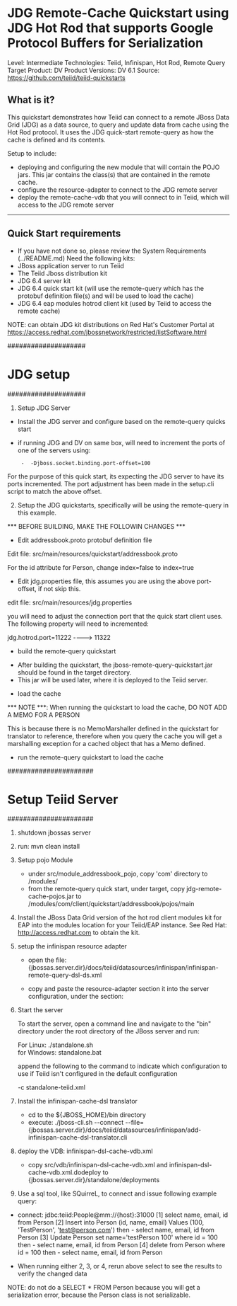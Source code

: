 JDG Remote-Cache Quickstart using JDG Hot Rod that supports Google Protocol Buffers for Serialization
================================

Level: Intermediate
Technologies: Teiid, Infinispan, Hot Rod, Remote Query
Target Product: DV
Product Versions: DV 6.1
Source: <https://github.com/teiid/teiid-quickstarts>


What is it?
-----------
This quickstart demonstrates how Teiid can connect to a remote JBoss Data Grid (JDG) as a data source, to query and update data from cache using the Hot Rod protocol. 
It uses the JDG quick-start remote-query as how the cache is defined and its contents.


Setup to include:
-  deploying and configuring the new module that will contain the POJO jars.  This jar contains the class(s) that are contained in the remote cache.
-  configure the resource-adapter to connect to the JDG remote server
-  deploy the remote-cache-vdb that you will connect to in Teiid, which will access to the JDG remote server

-------------------
Quick Start requirements
-------------------

-  If you have not done so, please review the System Requirements (../README.md) 
Need the following kits:
-  JBoss application server to run Teiid
-  The Teiid Jboss distribution kit
-  JDG 6.4 server kit
-  JDG 6.4 quick start kit (will use the remote-query which has the protobuf definition file(s) and will be used to load the cache)
-  JDG 6.4 eap modules hotrod client kit (used by Teiid to access the remote cache)

NOTE: can obtain JDG kit distributions on Red Hat's Customer Portal at https://access.redhat.com/jbossnetwork/restricted/listSoftware.html

####################
#   JDG setup
####################

1.  Setup JDG Server
	
-  Install the JDG server and configure based on the remote-query quicks start

-  if running JDG and DV on same box, will need to increment the ports of one of the servers using:

		-  -Djboss.socket.binding.port-offset=100

For the purpose of this quick start, its expecting the JDG server to have its ports incremented.  The
port adjustment has been made in the setup.cli script to match the above offset.

2.  Setup the JDG quickstarts, specifically will be using the remote-query in this example. 

*** BEFORE BUILDING, MAKE THE FOLLOWIN CHANGES ***

*  Edit addressbook.proto protobuf definition file

Edit file:  src/main/resources/quickstart/addressbook.proto

For the id attribute for Person, change index=false to index=true

*  Edit jdg.properties file, this assumes you are using the above port-offset, if not skip this.

edit file:  src/main/resources/jdg.properties

you will need to adjust the connection port that the quick start client uses.  The following property will need to incremented:

jdg.hotrod.port=11222      	----> 11322


*  build the remote-query quickstart

-  After building the quickstart, the jboss-remote-query-quickstart.jar should be found in the target directory.
-  This jar will be used later, where it is deployed to the Teiid server.


*  load the cache

*** NOTE ***:  When running the quickstart to load the cache, DO NOT ADD A MEMO FOR A PERSON

This is because there is no MemoMarshaller defined in the quickstart for translator to reference, therefore when you query
the cache you will get a marshalling exception for a cached object that has a Memo defined. 

- run the remote-query quickstart to load the cache


   
######################
#   Setup Teiid Server
######################

1) shutdown jbossas server

2) run:  mvn clean install

3) Setup pojo Module  
	-	under  src/module_addressbook_pojo,  copy 'com' directory to <jbossas-dir>/modules/
	-	from the remote-query quick start, under  target, copy  jdg-remote-cache-pojos.jar to <jbossas-dir>/modules/com/client/quickstart/addressbook/pojos/main

4) Install the JBoss Data Grid version of the hot rod client modules kit for EAP into 
	the modules location for your Teiid/EAP instance.
   See Red Hat:   http://access.redhat.com  to obtain the kit.


4) setup the infinispan resource adapter 

	-	open the file: {jbossas.server.dir}/docs/teiid/datasources/infinispan/infinispan-remote-query-dsl-ds.xml
	-	copy and paste the resource-adapter section it into the server configuration, under the section:

        <subsystem xmlns="urn:jboss:domain:resource-adapters:1.1">
            <resource-adapters>
            

5) Start the server

	To start the server, open a command line and navigate to the "bin" directory under the root directory of the JBoss server and run:
	
	For Linux:   ./standalone.sh	
	for Windows: standalone.bat

	append the following to the command to indicate which configuration to use if Teiid isn't configured in the default configuration
		
	-c standalone-teiid.xml 
	

6) Install the infinispan-cache-dsl translator

	-	cd to the ${JBOSS_HOME}/bin directory
	-	execute:  ./jboss-cli.sh --connect --file={jbossas.server.dir}/docs/teiid/datasources/infinispan/add-infinispan-cache-dsl-translator.cli 
	
7) deploy the VDB: infinispan-dsl-cache-vdb.xml

	* copy src/vdb/infinispan-dsl-cache-vdb.xml and infinispan-dsl-cache-vdb.xml.dodeploy to {jbossas.server.dir}/standalone/deployments	

    

8) Use a sql tool, like SQuirreL, to connect and issue following example query:

-  connect:  jdbc:teiid:People@mm://{host}:31000
[1]  select name, email, id from Person
[2]  Insert into Person (id, name, email) Values (100, 'TestPerson', 'test@person.com')
then - select name, email, id from Person
[3]  Update Person set name='testPerson 100' where id = 100
then - select name, email, id from Person
[4]  delete from Person where id = 100
then - select name, email, id from Person

* When running either 2, 3, or 4, rerun above select to see the results to 
verify the changed data

NOTE:  do not do a SELECT * FROM Person
because you will get a serialization error, because the Person class is not serializable.


